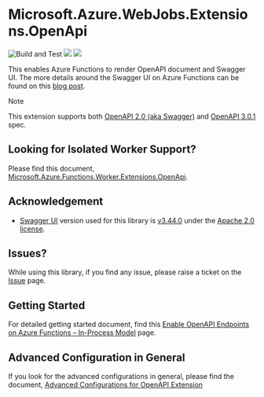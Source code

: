 # Microsoft.Azure.WebJobs.Extensions.OpenApi #

![Build and Test](https://github.com/Azure/azure-functions-openapi-extension/workflows/Build%20and%20Test/badge.svg) [![](https://img.shields.io/nuget/dt/Microsoft.Azure.WebJobs.Extensions.OpenApi.svg)](https://www.nuget.org/packages/Microsoft.Azure.WebJobs.Extensions.OpenApi/) [![](https://img.shields.io/nuget/v/Microsoft.Azure.WebJobs.Extensions.OpenApi.svg)](https://www.nuget.org/packages/Microsoft.Azure.WebJobs.Extensions.OpenApi/)

This enables Azure Functions to render OpenAPI document and Swagger UI. The more details around the Swagger UI on Azure Functions can be found on this [blog post](https://techcommunity.microsoft.com/t5/apps-on-azure/create-and-publish-openapi-enabled-azure-functions-with-visual/ba-p/2381067?WT.mc_id=dotnet-0000-juyoo).

> [!NOTE]
> This extension supports both [OpenAPI 2.0 (aka Swagger)](https://github.com/OAI/OpenAPI-Specification/blob/master/versions/2.0.md) and [OpenAPI 3.0.1](https://github.com/OAI/OpenAPI-Specification/blob/master/versions/3.0.1.md) spec.


## Looking for Isolated Worker Support? ##

Please find this document, [Microsoft.Azure.Functions.Worker.Extensions.OpenApi](./openapi-out-of-proc.md).


## Acknowledgement ##

* [Swagger UI](https://github.com/swagger-api/swagger-ui) version used for this library is [v3.44.0](https://github.com/swagger-api/swagger-ui/releases/tag/v3.44.0) under the [Apache 2.0 license](https://opensource.org/licenses/Apache-2.0).


## Issues? ##

While using this library, if you find any issue, please raise a ticket on the [Issue](https://github.com/Azure/azure-functions-openapi-extension/issues) page.


## Getting Started ##

For detailed getting started document, find this [Enable OpenAPI Endpoints on Azure Functions &ndash; In-Process Model](enable-open-api-endpoints-in-proc.md) page.


## Advanced Configuration in General ##

If you look for the advanced configurations in general, please find the document, [Advanced Configurations for OpenAPI Extension](./openapi.md)
